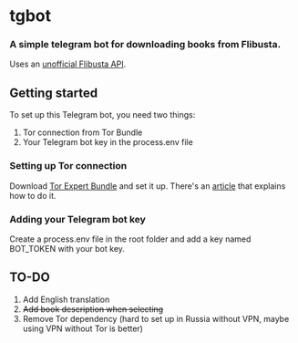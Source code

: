 # tgbot
### A simple telegram bot for downloading books from Flibusta.
Uses an [unofficial Flibusta API](https://github.com/ynhhoJ/flibusta-api/tree/master).

## Getting started
To set up this Telegram bot, you need two things:
1. Tor connection from Tor Bundle
2. Your Telegram bot key in the process.env file

### Setting up Tor connection
Download [Tor Expert Bundle](https://www.torproject.org/download/tor/) and set it up. There's an [article](https://community.torproject.org/relay/setup/bridge/windows/) that explains how to do it.

### Adding your Telegram bot key
Create a process.env file in the root folder and add a key named BOT_TOKEN with your bot key.

## TO-DO
1. Add English translation
2. ~~Add book description when selecting~~
3. Remove Tor dependency (hard to set up in Russia without VPN, maybe using VPN without Tor is better)
